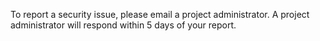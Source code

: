 To report a security issue, please email a project administrator. A project administrator will respond within 5 days of your report.
